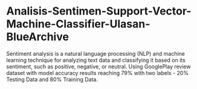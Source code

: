 # Analisis-Sentimen-Support-Vector-Machine-Classifier-Ulasan-BlueArchive
Sentiment analysis is a natural language processing (NLP) and machine learning technique for analyzing text data and classifying it based on its sentiment, such as positive, negative, or neutral. Using GooglePlay review dataset with model accuracy results reaching 79% with two labels - 20% Testing Data and 80% Training Data.
